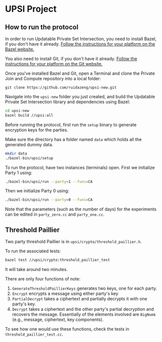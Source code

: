 # UPSI Project

## How to run the protocol

In order to run Updatable Private Set Intersection, you need to install Bazel, if you
don't have it already.
[Follow the instructions for your platform on the Bazel website.](https://docs.bazel.build/versions/master/install.html)

You also need to install Git, if you don't have it already.
[Follow the instructions for your platform on the Git website.](https://git-scm.com/book/en/v2/Getting-Started-Installing-Git)

Once you've installed Bazel and Git, open a Terminal and clone the Private Join
and Compute repository into a local folder:

```shell
git clone https://github.com/ruidazeng/upsi-new.git
```

Navigate into the `upsi-new` folder you just created, and build
the Updatable Private Set Intersection library and dependencies using Bazel:

```bash
cd upsi-new
bazel build //upsi:all
```

Before running the protocol, first run the `setup` binary to generate encryption keys for the parties.

Make sure the directory has a folder named `data` which holds all the generated dummy data.

```bash
mkdir data
./bazel-bin/upsi/setup
```

To run the protocol, have two instances (terminals) open. First we initialize Party 1 using:

```bash
./bazel-bin/upsi/run --party=1 --func=CA
```

Then we initialize Party 0 using:
```bash
./bazel-bin/upsi/run --party=0 --func=CA
```

Note that the parameters (such as the number of days) for the experiments can be edited in `party_zero.cc` and `party_one.cc`.

## Threshold Paillier
Two party threshold Paillier is in `upsi/crypto/threshold_paillier.h`.

To run the associated tests:
```bash
bazel test //upsi/crypto:threshold_paillier_test
```
It will take around two minutes.

There are only four functions of note:
 1. `GenerateThresholdPaillierKeys` generates two keys, one for each party.
 2. `Encrypt` encrypts a message using either party's key
 3. `PartialDecrypt` takes a ciphertext and partially decrypts it with one party's key.
 4. `Decrypt` takes a ciphertext and the other party's partial decryption and recovers the message.
Essentially of the elements involved are `BigNum`s (e.g., message, ciphertext, key components).

To see how one would use these functions, check the tests in `threshold_paillier_test.cc`.
